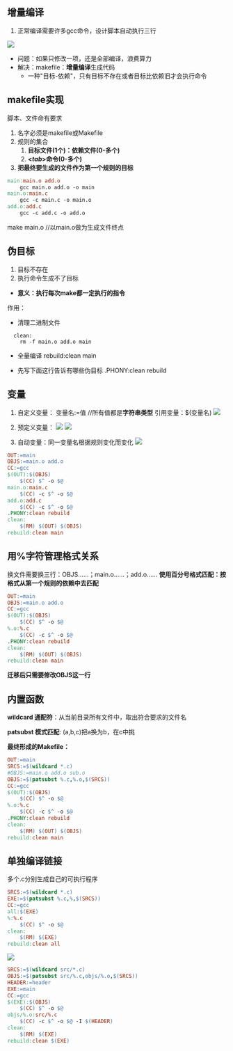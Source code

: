 ## 增量编译
1. 正常编译需要许多gcc命令，设计脚本自动执行三行


![](images/2023-09-09-15-23-43.png)
- 问题：如果只修改一项，还是全部编译，浪费算力
- 解决：makefile：**增量编译**生成代码
    - 一种"目标-依赖"，只有目标不存在或者目标比依赖旧才会执行命令

## makefile实现

脚本、文件命有要求

1. 名字必须是makefile或Makefile
2. 规则的集合
   1. **目标文件(1个)：依赖文件(0-多个)**
   2. **<_tab_>命令(0-多个)**
3. **把最终要生成的文件作为第一个规则的目标**
```makefile
main:main.o add.o
	gcc main.o add.o -o main
main.o:main.c
	gcc -c main.c -o main.o
add.o:add.c
	gcc -c add.c -o add.o
```
make main.o //以main.o做为生成文件终点

## 伪目标
1. 目标不存在
2. 执行命令生成不了目标
 
- **意义：执行每次make都一定执行的指令**

作用：
- 清理二进制文件
```
  clean:
	rm -f main.o add.o main
```
- 全量编译
rebuild:clean main


- 先写下面这行告诉有哪些伪目标
.PHONY:clean rebuild


## 变量

1. 自定义变量：  变量名:=值  //所有值都是**字符串类型**
    引用变量：$(变量名)
![](images/2023-09-09-16-51-51.png)

2. 预定义变量：
![](images/2023-09-09-16-52-13.png)
![](images/2023-09-09-16-53-24.png)

3. 自动变量：同一变量名根据规则变化而变化
![](images/2023-09-09-16-54-07.png)

```makefile
OUT:=main
OBJS:=main.o add.o
CC:=gcc
$(OUT):$(OBJS)
	$(CC) $^ -o $@
main.o:main.c
	$(CC) -c $^ -o $@
add.o:add.c
	$(CC) -c $^ -o $@
.PHONY:clean rebuild
clean:
	$(RM) $(OUT) $(OBJS)
rebuild:clean main
```

## 用%字符管理格式关系
换文件需要换三行：OBJS……；main.o……；add.o……
**使用百分号格式匹配：按格式从第一个规则的依赖中去匹配**

```makefile
OUT:=main
OBJS:=main.o add.o
CC:=gcc
$(OUT):$(OBJS)
	$(CC) $^ -o $@
%.o:%.c
	$(CC) -c $^ -o $@
.PHONY:clean rebuild
clean:
	$(RM) $(OUT) $(OBJS)
rebuild:clean main
```
**迁移后只需要修改OBJS这一行**


## 内置函数

**wildcard    通配符**：从当前目录所有文件中，取出符合要求的文件名

**patsubst    模式匹配**: (a,b,c)把a换为b，在c中挑

**最终形成的Makefile：**
```makefile
OUT:=main
SRCS:=$(wildcard *.c)
#OBJS:=main.o add.o sub.o
OBJS:=$(patsubst %.c,%.o,$(SRCS))
CC:=gcc
$(OUT):$(OBJS)
	$(CC) $^ -o $@
%.o:%.c
	$(CC) -c $^ -o $@
.PHONY:clean rebuild
clean:
	$(RM) $(OUT) $(OBJS)
rebuild:clean main
```

## 单独编译链接
多个.c分别生成自己的可执行程序
```makefile
SRCS:=$(wildcard *.c)
EXE:=$(patsubst %.c,%,$(SRCS))
CC:=gcc
all:$(EXE)
%:%.c
	$(CC) $^ -o $@
clean:
	$(RM) $(EXE)
rebuild:clean all
```


![](images/2023-09-10-09-34-00.png)

```makefile
SRCS:=$(wildcard src/*.c)
OBJS:=$(patsubst src/%.c,objs/%.o,$(SRCS))
HEADER:=header
EXE:=main
CC:=gcc
$(EXE):$(OBJS)
	$(CC) $^ -o $@
objs/%.o:src/%.c
	$(CC) -c $^ -o $@ -I $(HEADER)
clean:
	$(RM) $(EXE)
rebuild:clean $(EXE)

```